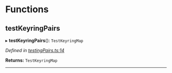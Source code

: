 

# Functions

<a id="testkeyringpairs"></a>

##  testKeyringPairs

▸ **testKeyringPairs**(): `TestKeyringMap`

*Defined in [testingPairs.ts:14](https://github.com/polkadot-js/common/blob/ccfed2a/packages/keyring/src/testingPairs.ts#L14)*

**Returns:** `TestKeyringMap`

___

